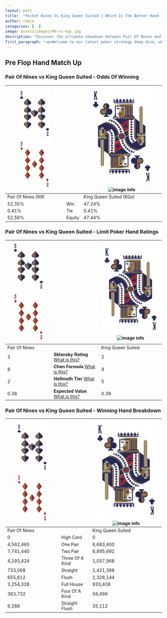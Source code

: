 ```yaml
---
layout: post
title:  "Pocket Nines Vs King Queen Suited | Which Is The Better Hand In Poker? A Complete Guide"
author: reece
categories: [  ]
image: assets/images/99-vs-kqs.jpg
description: "Discover the ultimate showdown between Pair Of Nines and King Queen Suited in poker! Uncover the odds, strategies, and scenarios where one hand triumphs over the other. Get ready to up your poker game with this thrilling analysis."
first_paragraph: "<p>Welcome to our latest poker strategy deep dive, where we're pitting two distinct hands against each other in a high-stakes showdown: Pair Of Nines vs King Queen Suited.</p><p>In the dynamic world of poker, every decision counts, and knowing which hand holds the upper hand is key to your success at the table.</p><p>In this article, we'll dissect these two hands, explore the scenarios where one dominates the other, and equip you with the knowledge to make strategic choices that can tip the odds in your favor.</p><p>Get ready to unravel the intriguing dynamics of these poker hands and elevate your game to new heights.</p>"
---
```




[comment]: # (sp0)

## Pre Flop Hand Match Up

<div class="table hand-ratings" markdown="1"> 



### Pair Of Nines vs King Queen Suited - Odds Of Winning


    
| ![image info](assets/images/hand1/9.png) ![image info](assets/images/hand1/9o.png) |  | ![image info](assets/images/hand2/K.png) ![image info](assets/images/hand2/Qs.png) |
| -------- | -------- | -------- |
| Pair Of Nines (99) |  | King Queen Suited (KQs) |
| 52.35% | Win | 47.24% |
| 0.41% | Tie | 0.41% |
| 52.56% | Equity | 47.44% |




[comment]: # (sp1)



### Pair Of Nines vs King Queen Suited - Limit Poker Hand Ratings


    
| ![image info](assets/images/hand1/9.png) ![image info](assets/images/hand1/9o.png) |  | ![image info](assets/images/hand2/K.png) ![image info](assets/images/hand2/Qs.png) |
| -------- | -------- | -------- |
| Pair Of Nines |  | King Queen Suited |
| 3 | **Sklansky Rating** [What is this?](/sklansky-rating-explained) | 2 |
| 8 | **Chen Formula** [What is this?](/chen-formula-explained) | 9 |
| 2 | **Hellmuth Tier** [What is this?](/Hellmuth-tier-explained) | 5 |
| 0.38 | **Expected Value** [What is this?](/expected-value-explained) | 0.39 |




[comment]: # (sp2)



### Pair Of Nines vs King Queen Suited - Winning Hand Breakdown


    
| ![image info](assets/images/hand1/9.png) ![image info](assets/images/hand1/9o.png) |  | ![image info](assets/images/hand2/K.png) ![image info](assets/images/hand2/Qs.png) |
| -------- | -------- | -------- |
| Pair Of Nines |  | King Queen Suited |
| 0 | High Card | 0 |
| 4,562,460 | One Pair | 6,683,400 |
| 7,741,440 | Two Pair | 6,895,692 |
| 4,193,424 | Three Of A Kind | 1,057,968 |
| 733,068 | Straight | 1,421,388 |
| 655,812 | Flush | 2,328,144 |
| 3,254,328 | Full House | 933,408 |
| 363,732 | Four Of A Kind | 56,496 |
| 9,288 | Straight Flush | 35,112 |




[comment]: # (sp3)



</div>

[comment]: # (sp4)



[comment]: # (sp5)

